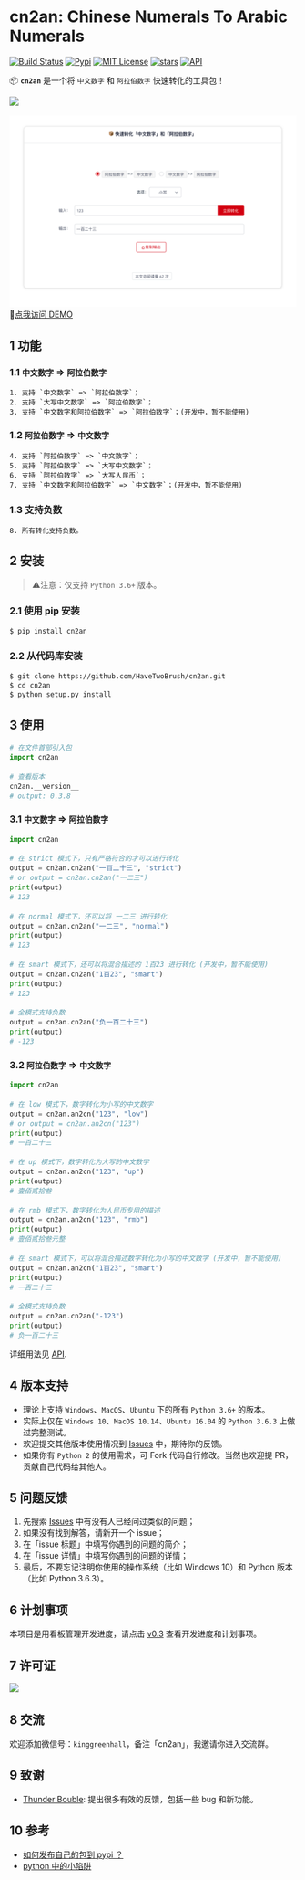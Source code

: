 # cn2an: Chinese Numerals To Arabic Numerals

[![Build Status](https://travis-ci.org/HaveTwoBrush/cn2an.svg?branch=master)](https://travis-ci.org/HaveTwoBrush/cn2an)
[![Pypi](https://img.shields.io/pypi/v/cn2an.svg)](https://pypi.org/project/cn2an/)
[![MIT License](https://img.shields.io/badge/license-MIT-green.svg)](https://github.com/HaveTwoBrush/cn2an/blob/master/LICENSE)
[![stars](https://img.shields.io/github/stars/HaveTwoBrush/cn2an.svg)](https://github.com/HaveTwoBrush/cn2an/stargazers)
[![API](https://img.shields.io/badge/API-reference-pink.svg)](https://github.com/HaveTwoBrush/cn2an/wiki/API)

📦 **`cn2an`** 是一个将 `中文数字` 和 `阿拉伯数字` 快速转化的工具包！

[![](https://award.dovolopor.com?lt=Ailln's&rt=idea&lbc=lightgray&rbc=red&ltc=red)](https://github.com/HaveTwoBrush/award)

[![](./src/cn2an-site.png)](https://www.dovolopor.com/cn2an)
🔗[点我访问 DEMO](https://www.dovolopor.com/cn2an)

## 1 功能

### 1.1 `中文数字` => `阿拉伯数字`

    1. 支持 `中文数字` => `阿拉伯数字`；
    2. 支持 `大写中文数字` => `阿拉伯数字`；
    3. 支持 `中文数字和阿拉伯数字` => `阿拉伯数字`；(开发中，暂不能使用)

### 1.2 `阿拉伯数字` => `中文数字`

    4. 支持 `阿拉伯数字` => `中文数字`；
    5. 支持 `阿拉伯数字` => `大写中文数字`；
    6. 支持 `阿拉伯数字` => `大写人民币`； 
    7. 支持 `中文数字和阿拉伯数字` => `中文数字`；(开发中，暂不能使用)

### 1.3 支持负数

    8. 所有转化支持负数。

## 2 安装

> ⚠️注意：仅支持 `Python 3.6+` 版本。

### 2.1 使用 pip 安装

```shell
$ pip install cn2an
```

### 2.2 从代码库安装

```shell
$ git clone https://github.com/HaveTwoBrush/cn2an.git
$ cd cn2an
$ python setup.py install
```

## 3 使用

```python
# 在文件首部引入包
import cn2an

# 查看版本
cn2an.__version__
# output: 0.3.8
```

### 3.1 `中文数字` => `阿拉伯数字`

```python
import cn2an

# 在 strict 模式下，只有严格符合的才可以进行转化
output = cn2an.cn2an("一百二十三", "strict")
# or output = cn2an.cn2an("一二三")
print(output)
# 123

# 在 normal 模式下，还可以将 一二三 进行转化
output = cn2an.cn2an("一二三", "normal")
print(output)
# 123

# 在 smart 模式下，还可以将混合描述的 1百23 进行转化 (开发中，暂不能使用)
output = cn2an.cn2an("1百23", "smart")
print(output)
# 123

# 全模式支持负数
output = cn2an.cn2an("负一百二十三")
print(output)
# -123
```

### 3.2 `阿拉伯数字` => `中文数字`

```python
import cn2an

# 在 low 模式下，数字转化为小写的中文数字
output = cn2an.an2cn("123", "low")
# or output = cn2an.an2cn("123")
print(output)
# 一百二十三

# 在 up 模式下，数字转化为大写的中文数字
output = cn2an.an2cn("123", "up")
print(output)
# 壹佰贰拾叁

# 在 rmb 模式下，数字转化为人民币专用的描述
output = cn2an.an2cn("123", "rmb")
print(output)
# 壹佰贰拾叁元整

# 在 smart 模式下，可以将混合描述数字转化为小写的中文数字 (开发中，暂不能使用)
output = cn2an.an2cn("1百23", "smart")
print(output)
# 一百二十三

# 全模式支持负数
output = cn2an.cn2an("-123")
print(output)
# 负一百二十三
```

详细用法见 [API](https://github.com/HaveTwoBrush/cn2an/wiki/API).

## 4 版本支持

- 理论上支持 `Windows`、`MacOS`、`Ubuntu` 下的所有 `Python 3.6+` 的版本。
- 实际上仅在 `Windows 10`、`MacOS 10.14`、`Ubuntu 16.04` 的 `Python 3.6.3` 上做过完整测试。
- 欢迎提交其他版本使用情况到 [Issues](https://github.com/HaveTwoBrush/cn2an/issues) 中，期待你的反馈。
- 如果你有 `Python 2` 的使用需求，可 Fork 代码自行修改。当然也欢迎提 PR，贡献自己代码给其他人。

## 5 问题反馈

1. 先搜索 [Issues](https://github.com/HaveTwoBrush/cn2an/issues) 中有没有人已经问过类似的问题；
2. 如果没有找到解答，请新开一个 issue；
3. 在「issue 标题」中填写你遇到的问题的简介；
4. 在「issue 详情」中填写你遇到的问题的详情；
5. 最后，不要忘记注明你使用的操作系统（比如 Windows 10）和 Python 版本（比如 Python 3.6.3）。

## 6 计划事项

本项目是用看板管理开发进度，请点击 [v0.3](https://github.com/HaveTwoBrush/cn2an/projects/1) 查看开发进度和计划事项。

## 7 许可证

[![](https://award.dovolopor.com?lt=License&rt=MIT&rbc=green)](./LICENSE)

## 8 交流

欢迎添加微信号：`kinggreenhall`，备注「cn2an」，我邀请你进入交流群。

## 9 致谢

- [Thunder Bouble](https://github.com/sfyc23): 提出很多有效的反馈，包括一些 bug 和新功能。

## 10 参考

- [如何发布自己的包到 pypi ？](https://www.v2ai.cn/python/2018/07/30/PY-1.html)
- [python 中的小陷阱](https://www.v2ai.cn/python/2019/01/01/PY-6.html)

